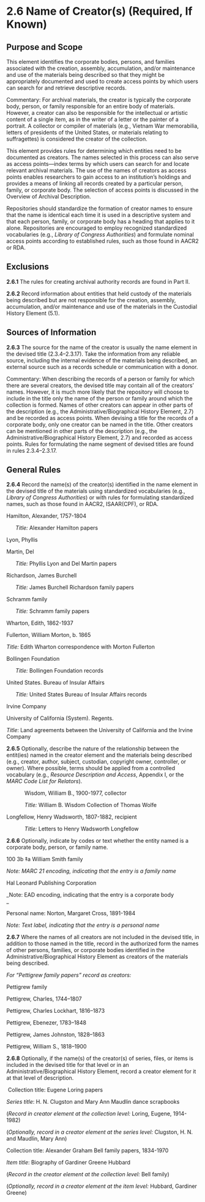 # 2.6 Name of Creator(s) (Required, If Known)

## Purpose and Scope

This element identifies the corporate bodies, persons, and families associated with the creation, assembly, accumulation, and/or maintenance and use of the materials being described so that they might be appropriately documented and used to create access points by which users can search for and retrieve descriptive records.

Commentary: For archival materials, the creator is typically the corporate body, person, or family responsible for an entire body of materials. However, a creator can also be responsible for the intellectual or artistic content of a single item, as in the writer of a letter or the painter of a portrait. A collector or compiler of materials (e.g., Vietnam War memorabilia, letters of presidents of the United States, or materials relating to suffragettes) is considered the creator of the collection.

This element provides rules for determining which entities need to be documented as creators. The names selected in this process can also serve as access points—index terms by which users can search for and locate relevant archival materials. The use of the names of creators as access points enables researchers to gain access to an institution’s holdings and provides a means of linking all records created by a particular person, family, or corporate body. The selection of access points is discussed in the Overview of Archival Description.

Repositories should standardize the formation of creator names to ensure that the name is identical each time it is used in a descriptive system and that each person, family, or corporate body has a heading that applies to it alone. Repositories are encouraged to employ recognized standardized vocabularies (e.g., _Library of Congress Authorities_) and formulate nominal access points according to established rules, such as those found in AACR2 or RDA.

## Exclusions

**2.6.1** The rules for creating archival authority records are found in Part II.

**2.6.2** Record information about entities that held custody of the materials being described but are not responsible for the creation, assembly, accumulation, and/or maintenance and use of the materials in the Custodial History Element (5.1).

## Sources of Information

**2.6.3** The source for the name of the creator is usually the name element in the devised title (2.3.4–2.3.17). Take the information from any reliable source, including the internal evidence of the materials being described, an external source such as a records schedule or communication with a donor.

Commentary: When describing the records of a person or family for which there are several creators, the devised title may contain all of the creators’ names. However, it is much more likely that the repository will choose to include in the title only the name of the person or family around which the collection is formed. Names of other creators can appear in other parts of the description (e.g., the Administrative/Biographical History Element, 2.7) and be recorded as access points. When devising a title for the records of a corporate body, only one creator can be named in the title. Other creators can be mentioned in other parts of the description (e.g., the Administrative/Biographical History Element, 2.7) and recorded as access points. Rules for formulating the name segment of devised titles are found in rules 2.3.4–2.3.17.

## General Rules

**2.6.4** Record the name(s) of the creator(s) identified in the name element in the devised title of the materials using standardized vocabularies (e.g., _Library of Congress Authorities_) or with rules for formulating standardized names, such as those found in AACR2, ISAAR(CPF), or RDA.

Hamilton, Alexander, 1757-1804

      _Title:_ Alexander Hamilton papers

Lyon, Phyllis

Martin, Del

      _Title:_ Phyllis Lyon and Del Martin papers

Richardson, James Burchell

      _Title:_ James Burchell Richardson family papers

Schramm family

      _Title:_ Schramm family papers

Wharton, Edith, 1862-1937

Fullerton, William Morton, b. 1865

_Title:_ Edith Wharton correspondence with Morton Fullerton

Bollingen Foundation

      _Title:_ Bollingen Foundation records

United States. Bureau of Insular Affairs

      _Title:_ United States Bureau of Insular Affairs records

Irvine Company

University of California (System). Regents.

_Title_: Land agreements between the University of California and the Irvine Company

**2.6.5** Optionally, describe the nature of the relationship between the entit(ies) named in the creator element and the materials being described (e.g., creator, author, subject, custodian, copyright owner, controller, or owner). Where possible, terms should be applied from a controlled vocabulary (e.g., _Resource Description and Access_, Appendix I, or the _MARC Code List for Relators_).

            Wisdom, William B., 1900-1977, collector

            _Title:_ William B. Wisdom Collection of Thomas Wolfe

Longfellow, Henry Wadsworth, 1807-1882, recipient

            _Title:_ Letters to Henry Wadsworth Longfellow

**2.6.6** Optionally, indicate by codes or text whether the entity named is a corporate body, person, or family name.

100 3b ‡a William Smith family

_Note: MARC 21 encoding, indicating that the entry is a family name_

<corpname>Hal Leonard Publishing Corporation</corpname>

_Note: EAD encoding, indicating that the entry is a corporate body  
_

Personal name: Norton, Margaret Cross, 1891-1984

_Note: Text label, indicating that the entry is a personal name_

**2.6.7** Where the names of all creators are not included in the devised title, in addition to those named in the title, record in the authorized form the names of other persons, families, or corporate bodies identified in the Administrative/Biographical History Element as creators of the materials being described.

_For “Pettigrew family papers” record as creators:_

Pettigrew family

Pettigrew, Charles, 1744–1807

Pettigrew, Charles Lockhart, 1816–1873

Pettigrew, Ebenezer, 1783–1848

Pettigrew, James Johnston, 1828–1863

Pettigrew, William S., 1818–1900

**2.6.8** Optionally, if the name(s) of the creator(s) of series, files, or items is included in the devised title for that level or in an Administrative/Biographical History Element, record a creator element for it at that level of description.

 Collection title: Eugene Loring papers

_Series title_: H. N. Clugston and Mary Ann Maudlin dance scrapbooks

(_Record in creator element at the collection level:_ Loring, Eugene, 1914-1982)

(_Optionally, record in a creator element at the series level:_ Clugston, H. N. and Maudlin, Mary Ann)

Collection title: Alexander Graham Bell family papers, 1834-1970

_Item title_: Biography of Gardiner Greene Hubbard

(_Record in the creator element at the collection level:_ Bell family)

(_Optionally, record in a creator element at the item level:_ Hubbard, Gardiner Greene)
